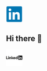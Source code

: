 
<a href="https://www.linkedin.com/in/stan-sky/" target="_blank" rel="noopener noreferrer" >
<img src="linkedin-original.svg" width="45" height="45"/></a>


## Hi there 👋

  

<img src="linkedin-plain-wordmark.svg" width="45" height="45"/>
<!--
**KonstantinSKY/KonstantinSKY** is a ✨ _special_ ✨ repository because its `README.md` (this file) appears on your GitHub profile.

Here are some ideas to get you started:

- 🔭 I’m currently working on ...
- 🌱 I’m currently learning ...
- 👯 I’m looking to collaborate on ...
- 🤔 I’m looking for help with ...
- 💬 Ask me about ...
- 📫 How to reach me: ...
- 😄 Pronouns: ...
- ⚡ Fun fact: ...
-->
